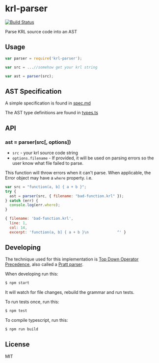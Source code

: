 # krl-parser

[![Build Status](https://travis-ci.org/Picolab/pico-engine.svg?branch=master)](https://travis-ci.org/Picolab/pico-engine)

Parse KRL source code into an AST

## Usage

```js
var parser = require('krl-parser');

var src = ...//somehow get your krl string

var ast = parser(src);
```

## AST Specification

A simple specification is found in [spec.md](https://github.com/Picolab/pico-engine/blob/master/packages/krl-parser/spec.md)

The AST type definitions are found in [types.ts](https://github.com/Picolab/pico-engine/blob/master/packages/krl-parser/src/types.ts)

## API

### ast = parser(src[, options])

- `src` - your krl source code string
- `options.filename` - If provided, it will be used on parsing errors so the user know what file failed to parse.

This function will throw errors when it can't parse. When applicable, the Error object may have a `where` property. i.e.

```js
var src = "function(a, b] { a + b }";
try {
  ast = parser(src, { filename: "bad-function.krl" });
} catch (err) {
  console.log(err.where);
}
```

```js
{ filename: 'bad-function.krl',
  line: 1,
  col: 14,
  excerpt: 'function(a, b] { a + b }\n             ^' }
```

## Developing

The technique used for this implementation is [Top Down Operator Precedence](http://crockford.com/javascript/tdop/tdop.html), also called a [Pratt parser](https://en.wikipedia.org/wiki/Pratt_parser).

When developing run this:

```sh
$ npm start
```

It will watch for file changes, rebuild the grammar and run tests.

To run tests once, run this:

```sh
$ npm test
```

To compile typescript, run this:

```sh
$ npm run build
```

## License

MIT
